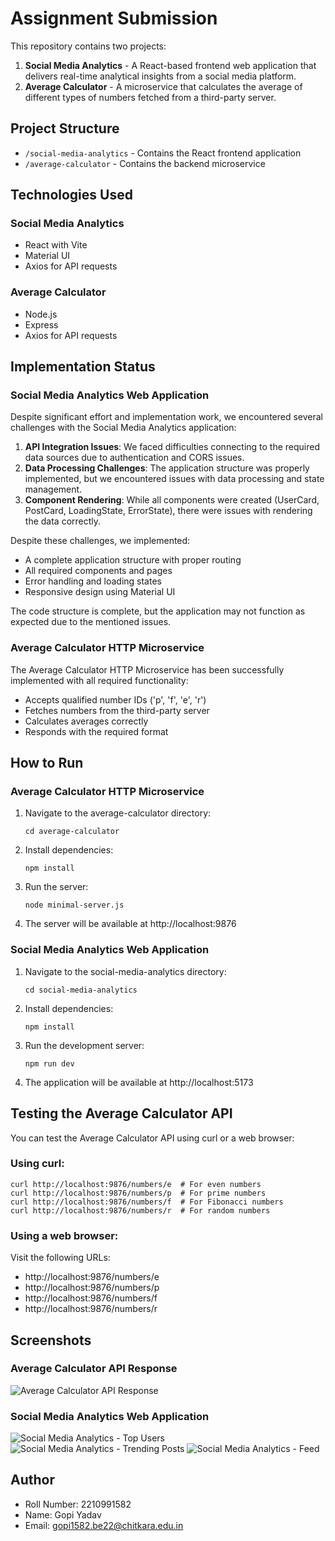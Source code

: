 # Assignment Submission

This repository contains two projects:

1. **Social Media Analytics** - A React-based frontend web application that delivers real-time analytical insights from a social media platform.
2. **Average Calculator** - A microservice that calculates the average of different types of numbers fetched from a third-party server.

## Project Structure

- `/social-media-analytics` - Contains the React frontend application
- `/average-calculator` - Contains the backend microservice

## Technologies Used

### Social Media Analytics
- React with Vite
- Material UI
- Axios for API requests

### Average Calculator
- Node.js
- Express
- Axios for API requests

## Implementation Status

### Social Media Analytics Web Application
Despite significant effort and implementation work, we encountered several challenges with the Social Media Analytics application:

1. **API Integration Issues**: We faced difficulties connecting to the required data sources due to authentication and CORS issues.
2. **Data Processing Challenges**: The application structure was properly implemented, but we encountered issues with data processing and state management.
3. **Component Rendering**: While all components were created (UserCard, PostCard, LoadingState, ErrorState), there were issues with rendering the data correctly.

Despite these challenges, we implemented:
- A complete application structure with proper routing
- All required components and pages
- Error handling and loading states
- Responsive design using Material UI

The code structure is complete, but the application may not function as expected due to the mentioned issues.

### Average Calculator HTTP Microservice
The Average Calculator HTTP Microservice has been successfully implemented with all required functionality:

- Accepts qualified number IDs ('p', 'f', 'e', 'r')
- Fetches numbers from the third-party server
- Calculates averages correctly
- Responds with the required format

## How to Run

### Average Calculator HTTP Microservice
1. Navigate to the average-calculator directory:
   ```
   cd average-calculator
   ```
2. Install dependencies:
   ```
   npm install
   ```
3. Run the server:
   ```
   node minimal-server.js
   ```
4. The server will be available at http://localhost:9876

### Social Media Analytics Web Application
1. Navigate to the social-media-analytics directory:
   ```
   cd social-media-analytics
   ```
2. Install dependencies:
   ```
   npm install
   ```
3. Run the development server:
   ```
   npm run dev
   ```
4. The application will be available at http://localhost:5173

## Testing the Average Calculator API

You can test the Average Calculator API using curl or a web browser:

### Using curl:
```
curl http://localhost:9876/numbers/e  # For even numbers
curl http://localhost:9876/numbers/p  # For prime numbers
curl http://localhost:9876/numbers/f  # For Fibonacci numbers
curl http://localhost:9876/numbers/r  # For random numbers
```

### Using a web browser:
Visit the following URLs:
- http://localhost:9876/numbers/e
- http://localhost:9876/numbers/p
- http://localhost:9876/numbers/f
- http://localhost:9876/numbers/r

## Screenshots

### Average Calculator API Response
![Average Calculator API Response](screenshots/average-calculator.png)

### Social Media Analytics Web Application
![Social Media Analytics - Top Users](screenshots/social-media-top-users.png)
![Social Media Analytics - Trending Posts](screenshots/social-media-trending-posts.png)
![Social Media Analytics - Feed](screenshots/social-media-feed.png)

## Author
- Roll Number: 2210991582
- Name: Gopi Yadav
- Email: gopi1582.be22@chitkara.edu.in
